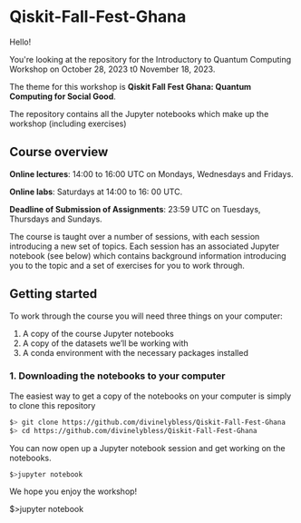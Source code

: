 # Qiskit-Fall-Fest-Ghana
Hello!

You're looking at the repository for the Introductory to Quantum Computing Workshop on October 28, 2023 t0 November 18, 2023.

The theme for this workshop is **Qiskit Fall Fest Ghana: Quantum Computing for Social Good**.

The repository contains all the Jupyter notebooks which make up the workshop (including exercises)

## Course overview

**Online lectures**: 14:00 to 16:00 UTC on Mondays, Wednesdays and Fridays.

**Online labs**: Saturdays at 14:00 to 16: 00 UTC.

**Deadline of Submission of Assignments**: 23:59 UTC on Tuesdays, Thursdays and Sundays. 



The course is taught over a number of sessions, with each session introducing a new set of topics. Each session has an associated Jupyter notebook (see below) which contains background information introducing you to the topic and a set of exercises for you to work through.


## Getting started

To work through the course you will need three things on your computer:

1. A copy of the course Jupyter notebooks
2. A copy of the datasets we’ll be working with
3. A conda environment with the necessary packages installed


### 1. Downloading the notebooks to your computer

The easiest way to get a copy of the notebooks on your computer is simply to clone this repository

```bash
$> git clone https://github.com/divinelybless/Qiskit-Fall-Fest-Ghana
$> cd https://github.com/divinelybless/Qiskit-Fall-Fest-Ghana
```

You can now open up a Jupyter notebook session and get working on the notebooks.

```bash
$>jupyter notebook
```

We hope you enjoy the workshop!

$>jupyter notebook
